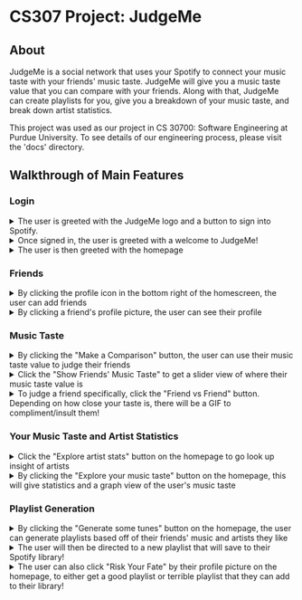 # CS307 Project: JudgeMe

## About
JudgeMe is a social network that uses your Spotify to connect your music taste with your friends' music taste. JudgeMe will give you a music taste value that you can compare with your friends. Along with that, JudgeMe can create playlists for you, give you a breakdown of your music taste, and break down artist statistics. 

This project was used as our project in CS 30700: Software Engineering at Purdue University. To see details of our engineering process, please visit the 'docs' directory. 

## Walkthrough of Main Features

### Login  
<details>
<summary>The user is greeted with the JudgeMe logo and a button to sign into Spotify.</summary>
  <figure>
    <img width="1680" alt="Screenshot 2023-07-09 at 1 31 46 AM" src="https://github.com/Stimils02/CS307-Project/assets/70769897/f264778d-a526-4d47-ac68-c241fc96b583">
  </figure>
</details>

<details>
  <summary>Once signed in, the user is greeted with a welcome to JudgeMe!</summary>  
  <figure>
    <img width="1680" alt="Screenshot 2023-07-09 at 1 32 25 AM" src="https://github.com/Stimils02/CS307-Project/assets/70769897/efc92982-d6d6-4dfb-9bde-0a79d647d089">
  </figure> 
</details>
<details>
  <summary>The user is then greeted with the homepage</summary>
  <figure>
    <img width="1680" alt="Screenshot 2023-07-09 at 1 32 33 AM" src="https://github.com/Stimils02/CS307-Project/assets/70769897/01feb027-c64f-41ed-a644-f368adb61c6c">
  </figure>
</details>
 
### Friends
<details>
  <summary>By clicking the profile icon in the bottom right of the homescreen, the user can add friends</summary>
  <figure>
    <img width="1680" alt="Screenshot 2023-07-09 at 1 32 49 AM" src="https://github.com/Stimils02/CS307-Project/assets/70769897/18e1d154-1ef3-4ba3-bc94-84244710eab0">
  </figure>
</details>
<details>
  <summary>By clicking a friend's profile picture, the user can see their profile</summary>
  <img width="1680" alt="Screenshot 2023-07-09 at 1 34 21 AM" src="https://github.com/Stimils02/CS307-Project/assets/70769897/fd1922d1-1a44-40de-ad24-0f171fb4c793">
</details>

### Music Taste
<details>
  <summary>By clicking the "Make a Comparison" button, the user can use their music taste value to judge their friends</summary>
  <img width="1680" alt="Screenshot 2023-07-09 at 2 50 21 AM" src="https://github.com/Stimils02/CS307-Project/assets/70769897/77aa04b6-b67f-4f0d-ae0b-8fd952e48d3a">
</details>
<details>
  <summary>Click the "Show Friends' Music Taste" to get a slider view of where their music taste value is</summary>
  <img width="1680" alt="Screenshot from 2023-09-11 15-06-26" src="https://github.com/Stimils02/CS307-Project/assets/70769897/b5523b46-8e78-4e31-be6d-2f2df3fdb8f3">
</details>
<details>
  <summary>To judge a friend specifically, click the "Friend vs Friend" button. Depending on how close your taste is, there will be a GIF to compliment/insult them!</summary>
  <img width="1680" alt="Screenshot 2023-07-09 at 2 54 26 AM" src="https://github.com/Stimils02/CS307-Project/assets/70769897/306d19a7-01fe-47f2-ba6d-78f21e71fdba">
</details>

### Your Music Taste and Artist Statistics
<details>
  <summary>Click the "Explore artist stats" button on the homepage to go look up insight of artists</summary>
  <img width="1680" alt="image" src="https://github.com/Stimils02/CS307-Project/assets/70769897/35539d56-184c-4d8c-b70b-a3f7d9f89f4d">
</details>
<details>
  <summary>By clicking the "Explore your music taste" button on the homepage, this will give statistics and a graph view of the user's music taste</summary>
  <img width="1680" alt="image" src="https://github.com/Stimils02/CS307-Project/assets/70769897/d59b797c-c89c-487e-85ba-fba1f4594091">
</details>

### Playlist Generation
<details>
  <summary>By clicking the "Generate some tunes" button on the homepage, the user can generate playlists based off of their friends' music and artists they like</summary>
  <img width="1680" alt="image" src="https://github.com/Stimils02/CS307-Project/assets/70769897/0f6bc28c-9bfa-448e-8f92-f78fa666846e">
</details>
<details>
  <summary>The user will then be directed to a new playlist that will save to their Spotify library!</summary>
  <img width="1680" alt="image" src="https://github.com/Stimils02/CS307-Project/assets/70769897/cd3e3edd-4749-41fc-a243-d3e595705c1f">
</details>
<details>
  <summary>The user can also click "Risk Your Fate" by their profile picture on the homepage, to either get a good playlist or terrible playlist that they can add to their library!</summary>
  <img width="1680" alt="image" src="https://github.com/Stimils02/CS307-Project/assets/70769897/f623437b-eed2-451e-836e-eafadd661cd9">
</details>
